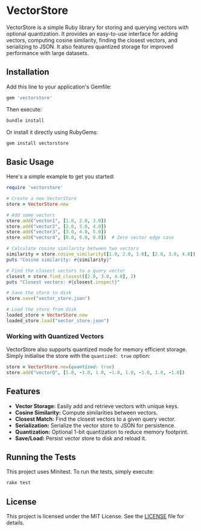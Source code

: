 # VectorStore

VectorStore is a simple Ruby library for storing and querying vectors with optional quantization. It provides an easy-to-use interface for adding vectors, computing cosine similarity, finding the closest vectors, and serializing to JSON. It also features quantized storage for improved performance with large datasets.

## Installation

Add this line to your application's Gemfile:

```ruby
gem 'vectorstore'
```

Then execute:
```bash
bundle install
```

Or install it directly using RubyGems:
```bash
gem install vectorstore
```

## Basic Usage

Here's a simple example to get you started:

```ruby
require 'vectorstore'

# Create a new VectorStore
store = VectorStore.new

# Add some vectors
store.add("vector1", [1.0, 2.0, 3.0])
store.add("vector2", [2.0, 3.0, 4.0])
store.add("vector3", [3.0, 4.0, 5.0])
store.add("vector4", [0.0, 0.0, 0.0])  # Zero vector edge case

# Calculate cosine similarity between two vectors
similarity = store.cosine_similarity([1.0, 2.0, 3.0], [2.0, 3.0, 4.0])
puts "Cosine similarity: #{similarity}"

# Find the closest vectors to a query vector
closest = store.find_closest([2.0, 3.0, 4.0], 2)
puts "Closest vectors: #{closest.inspect}"

# Save the store to disk
store.save("vector_store.json")

# Load the store from disk
loaded_store = VectorStore.new
loaded_store.load("vector_store.json")
```

### Working with Quantized Vectors

VectorStore also supports quantized mode for memory efficient storage. Simply initialise the store with the `quantized: true` option:

```ruby
store = VectorStore.new(quantized: true)
store.add("vectorQ", [1.0, -1.0, 1.0, -1.0, 1.0, -1.0, 1.0, -1.0])
```

## Features

- **Vector Storage:** Easily add and retrieve vectors with unique keys.
- **Cosine Similarity:** Compute similarities between vectors.
- **Closest Match:** Find the closest vectors to a given query vector.
- **Serialization:** Serialize the vector store to JSON for persistence.
- **Quantization:** Optional 1-bit quantization to reduce memory footprint.
- **Save/Load:** Persist vector store to disk and reload it.

## Running the Tests

This project uses Minitest. To run the tests, simply execute:

```bash
rake test
```

## License

This project is licensed under the MIT License. See the [LICENSE](LICENSE) file for details.
